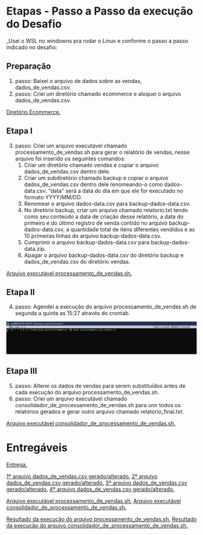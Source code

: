 # Etapas - Passo a Passo da execução do Desafio

_Usei o WSL no windowns pra rodar o Linux e conforme o passo a passo indicado no desafio:


## Preparação
1. passo: Baixei o arquivo de dados sobre as vendas, dados_de_vendas.csv.
2. passo: Criei um diretório chamado ecommerce e aloquei o arquivo dados_de_vendas.csv.

[Diretório Ecommerce.](../Desafio/etapas/ecommerce/)


## Etapa I
3. passo: Criei um arquivo executável chamado processamento_de_vendas.sh para gerar o relatório de vendas, nesse arquivo foi inserido os seguintes comandos:
   1. Criar um diretório chamado vendas e copiar o arquivo dados_de_vendas.csv dentro dele.
   2. Criar um subdiretório chamado backup e copiar o arquivo dados_de_vendas.csv dentro dele renomeando-o como dados-data.csv. "data" será a data do dia em que ele for executado no formato YYYY/MM/DD.
   3. Renomear o arquivo dados-data.csv para backup-dados-data.csv.
   4. No diretório backup, criar um arquivo chamado relatorio.txt tendo como seu conteúdo a data de criação desse relatório, a data do primeiro e do último registro de venda contido no arquivo backup-dados-data.csv, a quantidade total de itens diferentes vendidos e as 10 primeiras linhas do arquivo backup-dados-data.csv.
   5. Comprimir o arquivo backup-dados-data.csv para backup-dados-data.zip.
   6. Apagar o arquivo backup-dados-data.csv do diretório backup e dados_de_vendas.csv do diretório vendas.

[Arquivo executável processamento_de_vendas.sh.](../Desafio/etapas/ecommerce/processamento_de_vendas.sh)


## Etapa II
4. passo: Agendei a execução do arquivo processamento_de_vendas.sh de segunda a quinta as 15:27 através do crontab.

![Comando no crontab](../evidencias/crontab.png)


## Etapa III
5. passo: Alterei os dados de vendas para serem substituídos antes de cada execução do arquivo processamento_de_vendas.sh.
6. passo: Criei um arquivo executável chamado consolidador_de_processamento_de_vendas.sh para unir todos os relatórios gerados e gerar outro arquivo chamado relatorio_final.txt.

[Arquivo executável consolidador_de_processamento_de_vendas.sh.](../Desafio/etapas/ecommerce/consolidador_de_processamento_de_vendas.sh)


# Entregáveis


[Entrega.](../Desafio/etapas/entrega.txt)

[1º arquivo dados_de_vendas.csv gerado/alterado.](../Desafio/etapas/ecommerce/outros%20dados_de_vendas/original/dados_de_vendas.csv)
[2º arquivo dados_de_vendas.csv gerado/alterado.](../Desafio/etapas/ecommerce/outros%20dados_de_vendas/2/dados_de_vendas.csv)
[3º arquivo dados_de_vendas.csv gerado/alterado.](../Desafio/etapas/ecommerce/outros%20dados_de_vendas/3/dados_de_vendas.csv)
[4º arquivo dados_de_vendas.csv gerado/alterado.](../Desafio/etapas/ecommerce/outros%20dados_de_vendas/4/dados_de_vendas.csv)

[Arquivo executável processamento_de_vendas.sh.](../Desafio/etapas/ecommerce/processamento_de_vendas.sh)
[Arquivo executável consolidador_de_processamento_de_vendas.sh.](../Desafio/etapas/ecommerce/consolidador_de_processamento_de_vendas.sh)

[Resultado da execução do arquivo processamento_de_vendas.sh.](../Desafio/etapas/ecommerce/vendas/backup/)
[Resultado da execução do arquivo consolidador_de_processamento_de_vendas.sh.](../Desafio/etapas/ecommerce/relatorio_final.txt)


